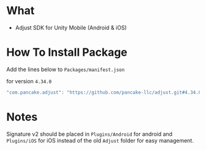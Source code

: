 # What
- Adjust SDK for Unity Mobile (Android & iOS)


# How To Install Package

Add the lines below to `Packages/manifest.json`

for version `4.34.0`
```csharp
"com.pancake.adjust": "https://github.com/pancake-llc/adjust.git#4.34.0",
```


# Notes

Signature v2 should be placed in `Plugins/Android` for android and `Plugins/iOS` for iOS instead of the old `Adjust` folder for easy management.

